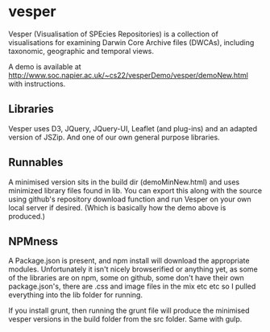 vesper
======
Vesper (Visualisation of SPEcies Repositories) is a collection of visualisations for examining Darwin Core Archive files (DWCAs), including taxonomic, geographic and temporal views.

A demo is available at http://www.soc.napier.ac.uk/~cs22/vesperDemo/vesper/demoNew.html with instructions.

Libraries
---------
Vesper uses D3, JQuery, JQuery-UI, Leaflet (and plug-ins) and an adapted version of JSZip. And one of our own general purpose libraries.

Runnables
---------
A minimised version sits in the build dir (demoMinNew.html) and uses minimized library files found in lib. You can export this along with the source using github's repository download function and run Vesper on your own local server if desired. (Which is basically how the demo above is produced.)

NPMness
-------
A Package.json is present, and npm install will download the appropriate modules. Unfortunately it isn't nicely browserified or anything yet, as some of the libraries are on npm, some on github, some don't have their own package.json's, there are .css and image files in the mix etc etc so I pulled everything into the lib folder for running.

If you install grunt, then running the grunt file will produce the minimised vesper versions in the build folder from the src folder. Same with gulp.
